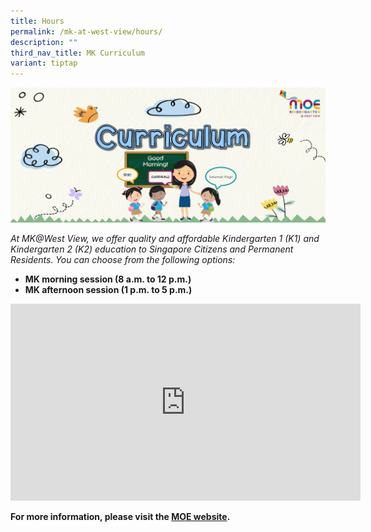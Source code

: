 ```yaml
---
title: Hours
permalink: /mk-at-west-view/hours/
description: ""
third_nav_title: MK Curriculum
variant: tiptap
---
```

![Curriculum](/images/Header%203%20-%20Curriculum.png)

*At MK@West View, we offer quality and affordable Kindergarten 1 (K1) and Kindergarten 2 (K2) education to Singapore Citizens and Permanent Residents. You can choose from the following options:*

*   **MK morning session (8 a.m. to 12 p.m.)**
*   **MK afternoon session (1 p.m. to 5 p.m.)**

<div align="center"><iframe width="560" height="315" src="https://www.youtube.com/embed/LockyOmaNB0" title="YouTube video player" frameborder="0" allow="accelerometer; autoplay; clipboard-write; encrypted-media; gyroscope; picture-in-picture; web-share" allowfullscreen=""></iframe></div>

**For more information, please visit the&nbsp;[MOE website](https://www.moe.gov.sg/preschool/moe-kindergarten).**